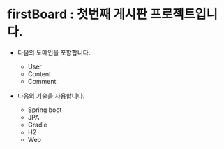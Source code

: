 # firstBoard : 첫번째 게시판 프로젝트입니다.

* 다음의 도메인을 포함합니다.
  - User
  - Content
  - Comment

* 다음의 기술을 사용합니다.
  - Spring boot
  - JPA
  - Gradle
  - H2
  - Web

